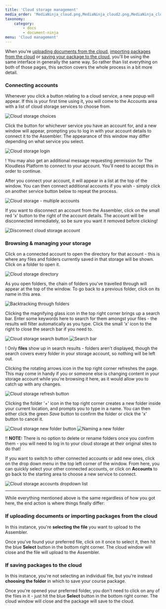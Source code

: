 ```yaml
---
title: 'Cloud storage management'
media_order: 'MediaNinja_cloud.png,MediaNinja_cloud2.png,MediaNinja_cloud3.png,MediaNinja_cloud4.png,MediaNinja_cloud4b.png,cloud-additional-accounts2.png,cloud-additional-accounts-remove.png,MediaNinja_cloud5.png,cloud-previous-folders.png,cloud-searchbar.png,MediaNinja_cloud4c.png,MediaNinja_cloud4d.png,cloud-new-folder-name.png'
taxonomy:
    category:
        - docs
        - document-ninja
menu: 'Cloud management'
---
```


When you're [uploading documents from the cloud](add-documents/uploading-documents#upload-from-the-cloud), [importing packages from the cloud](add-documents/importing-packages#import-from-the-cloud) or [saving your package to the cloud](publishing-your-package/save-to-cloud), you'll be using the same interface in generally the same way. So rather than list everything on both of those pages, this section covers the whole process in a bit more detail.

### Connecting accounts

Whenever you click a button relating to a cloud service, a new popup will appear. If this is your first time using it, you will come to the Accounts area with a list of cloud storage services to choose from.

![Cloud storage choices](MediaNinja_cloud.png?resize=408,300)

Click the button for whichever service you have an account for, and a new window will appear, prompting you to log in with your account details to connect it to the Assembler. The appearance of this window may differ depending on what service you select.

![Cloud storage login](MediaNinja_cloud2.png?resize=408,400)

! You may also get an additional message requesting permission for The Kloudless Platform to connect to your account. You'll need to accept this in order to continue.

After you connect your account, it will appear in a list at the top of the window. You can then connect additional accounts if you wish - simply click on another service button below to repeat the process.

![Cloud storage - multiple accounts](cloud-additional-accounts2.png?resize=408,400)

If you want to disconnect an account from the Assembler, click on the small red 'x' button to the right of the account details. The account will be disconnected immediately, so be sure you want it removed before clicking!

![Disconnect cloud storage account](cloud-additional-accounts-remove.png?resize=408,50)

### Browsing & managing your storage

Click on a connected account to open the directory for that account - this is where any files and folders currently saved in that storage will be shown. Click on a folder to open it.

![Cloud storage directory](MediaNinja_cloud4.png?resize=408,300)

As you open folders, the chain of folders you've travelled through will appear at the top of the window. To go back to a previous folder, click on its name in this area.

![Backtracking through folders](cloud-previous-folders.png)

Clicking the magnifying glass icon in the top right corner brings up a search bar. Enter some keywords here to search for them amongst your files - the results will filter automatically as you type. Click the small 'x' icon to the right to close the search bar if you need to.

![Cloud storage search button](MediaNinja_cloud4d.png)
![Search bar](cloud-searchbar.png)

! Only **files** show up in search results - folders aren't displayed, though the search covers every folder in your storage account, so nothing will be left out.

Clicking the rotating arrows icon in the top right corner refreshes the page. This may come in handy if you or someone else is changing content in your storage account while you're browsing it here, as it would allow you to catch up with any changes.

![Cloud storage refresh button](MediaNinja_cloud4c.png)

Clicking the folder '+' icon in the top right corner creates a new folder inside your current location, and prompts you to type in a name. You can then either click the green *Save* button to confirm the folder or click the 'x' button to cancel it.

![Cloud storage new folder button](MediaNinja_cloud4b.png)
![Naming a new folder](cloud-new-folder-name.png)

!! **NOTE:** There is no option to delete or rename folders once you confirm them - you will need to log in to your cloud storage at their original sites to do that!

If you want to switch to other connected accounts or add new ones, click on the drop down menu in the top left corner of the window. From here, you can quickly select your other connected accounts, or click on **Accounts** to go back to the starting area to choose a new service to connect.

![Cloud storage accounts dropdown list](MediaNinja_cloud5.png)

---

While everything mentioned above is the same regardless of how you got here, the end action is where things finally differ:

### If uploading documents or importing packages from the cloud

In this instance, you're **selecting the file** you want to upload to the Assembler.

Once you've found your preferred file, click on it once to select it, then hit the blue **Select** button in the bottom right corner. The cloud window will close and the file will upload to the Assembler.

### If saving packages to the cloud

In this instance, you're not selecting an individual file, but you're instead **choosing the folder** in which to save your course package.

Once you're opened your preferred folder, you don't need to click on any of the files in it - just hit the blue **Select** button in the bottom right corner. The cloud window will close and the package will save to the cloud.